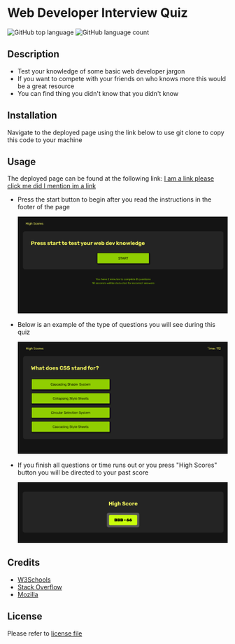 # Web Developer Interview Quiz

![GitHub top language](https://img.shields.io/github/languages/top/tooboi/Dev-Interview-Quiz?color=%23F7DF1E&logo=JavaScript)
![GitHub language count](https://img.shields.io/github/languages/count/tooboi/Dev-Interview-Quiz?color=%23F7DF1E)

## Description

- Test your knowledge of some basic web developer jargon
- If you want to compete with your friends on who knows more this would be a great resource
- You can find thing you didn't know that you didn't know

## Installation

Navigate to the deployed page using the link below to use git clone to copy this code to your machine

## Usage

The deployed page can be found at the following link: [I am a link please click me did I mention im a link](https://tooboi.github.io/Dev-Interview-Quiz/)

- Press the start button to begin after you read the instructions in the footer of the page

    ![start page](./assets/images/start.png)

- Below is an example of the type of questions you will see during this quiz

    ![question example](./assets/images/question.png)

- If you finish all questions or time runs out or you press "High Scores" button you will be directed to your past score

    ![high score page](./assets/images/score.png)

## Credits

- [W3Schools](https://www.w3schools.com/)
- [Stack Overflow](https://stackoverflow.com/)
- [Mozilla](https://developer.mozilla.org/en-US/)

## License

Please refer to [license file](./LICENSE)
